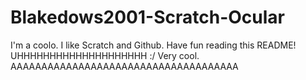 # Blakedows2001-Scratch-Ocular
I'm a coolo. I like Scratch and Github.
Have fun reading this README!
UHHHHHHHHHHHHHHHHHHHH
:/ Very cool.
AAAAAAAAAAAAAAAAAAAAAAAAAAAAAAAAAAAAA
